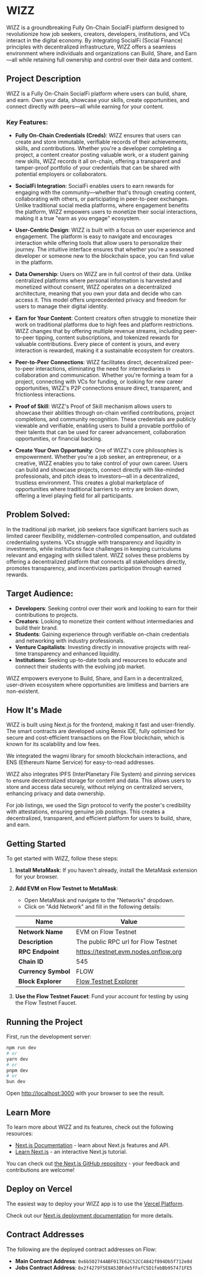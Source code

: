 # WIZZ

WIZZ is a groundbreaking Fully On-Chain SocialFi platform designed to revolutionize how job seekers, creators, developers, institutions, and VCs interact in the digital economy. By integrating SocialFi (Social Finance) principles with decentralized infrastructure, WIZZ offers a seamless environment where individuals and organizations can Build, Share, and Earn—all while retaining full ownership and control over their data and content.

## Project Description

WIZZ is a Fully On-Chain SocialFi platform where users can build, share, and earn. Own your data, showcase your skills, create opportunities, and connect directly with peers—all while earning for your content.

### Key Features:

- **Fully On-Chain Credentials (Creds)**: WIZZ ensures that users can create and store immutable, verifiable records of their achievements, skills, and contributions. Whether you're a developer completing a project, a content creator posting valuable work, or a student gaining new skills, WIZZ records it all on-chain, offering a transparent and tamper-proof portfolio of your credentials that can be shared with potential employers or collaborators.

- **SocialFi Integration**: SocialFi enables users to earn rewards for engaging with the community—whether that's through creating content, collaborating with others, or participating in peer-to-peer exchanges. Unlike traditional social media platforms, where engagement benefits the platform, WIZZ empowers users to monetize their social interactions, making it a true "earn as you engage" ecosystem.

- **User-Centric Design**: WIZZ is built with a focus on user experience and engagement. The platform is easy to navigate and encourages interaction while offering tools that allow users to personalize their journey. The intuitive interface ensures that whether you're a seasoned developer or someone new to the blockchain space, you can find value in the platform.

- **Data Ownership**: Users on WIZZ are in full control of their data. Unlike centralized platforms where personal information is harvested and monetized without consent, WIZZ operates on a decentralized architecture, meaning that you own your data and decide who can access it. This model offers unprecedented privacy and freedom for users to manage their digital identity.

- **Earn for Your Content**: Content creators often struggle to monetize their work on traditional platforms due to high fees and platform restrictions. WIZZ changes that by offering multiple revenue streams, including peer-to-peer tipping, content subscriptions, and tokenized rewards for valuable contributions. Every piece of content is yours, and every interaction is rewarded, making it a sustainable ecosystem for creators.

- **Peer-to-Peer Connections**: WIZZ facilitates direct, decentralized peer-to-peer interactions, eliminating the need for intermediaries in collaboration and communication. Whether you're forming a team for a project, connecting with VCs for funding, or looking for new career opportunities, WIZZ's P2P connections ensure direct, transparent, and frictionless interactions.

- **Proof of Skill**: WIZZ's Proof of Skill mechanism allows users to showcase their abilities through on-chain verified contributions, project completions, and community recognition. These credentials are publicly viewable and verifiable, enabling users to build a provable portfolio of their talents that can be used for career advancement, collaboration opportunities, or financial backing.

- **Create Your Own Opportunity**: One of WIZZ's core philosophies is empowerment. Whether you're a job seeker, an entrepreneur, or a creative, WIZZ enables you to take control of your own career. Users can build and showcase projects, connect directly with like-minded professionals, and pitch ideas to investors—all in a decentralized, trustless environment. This creates a global marketplace of opportunities where traditional barriers to entry are broken down, offering a level playing field for all participants.

## Problem Solved:

In the traditional job market, job seekers face significant barriers such as limited career flexibility, middlemen-controlled compensation, and outdated credentialing systems. VCs struggle with transparency and liquidity in investments, while institutions face challenges in keeping curriculums relevant and engaging with skilled talent. WIZZ solves these problems by offering a decentralized platform that connects all stakeholders directly, promotes transparency, and incentivizes participation through earned rewards.

## Target Audience:

- **Developers**: Seeking control over their work and looking to earn for their contributions to projects.
- **Creators**: Looking to monetize their content without intermediaries and build their brand.
- **Students**: Gaining experience through verifiable on-chain credentials and networking with industry professionals.
- **Venture Capitalists**: Investing directly in innovative projects with real-time transparency and enhanced liquidity.
- **Institutions**: Seeking up-to-date tools and resources to educate and connect their students with the evolving job market.

WIZZ empowers everyone to Build, Share, and Earn in a decentralized, user-driven ecosystem where opportunities are limitless and barriers are non-existent.

## How It's Made

WIZZ is built using Next.js for the frontend, making it fast and user-friendly. The smart contracts are developed using Remix IDE, fully optimized for secure and cost-efficient transactions on the Flow blockchain, which is known for its scalability and low fees.

We integrated the wagmi library for smooth blockchain interactions, and ENS (Ethereum Name Service) for easy-to-read addresses.

WIZZ also integrates IPFS (InterPlanetary File System) and pinning services to ensure decentralized storage for content and data. This allows users to store and access data securely, without relying on centralized servers, enhancing privacy and data ownership.

For job listings, we used the Sign protocol to verify the poster's credibility with attestations, ensuring genuine job postings. This creates a decentralized, transparent, and efficient platform for users to build, share, and earn.

## Getting Started

To get started with WIZZ, follow these steps:

1. **Install MetaMask**: If you haven't already, install the MetaMask extension for your browser.

2. **Add EVM on Flow Testnet to MetaMask**:
   - Open MetaMask and navigate to the "Networks" dropdown.
   - Click on "Add Network" and fill in the following details:

   | Name                  | Value                                      |
   |-----------------------|--------------------------------------------|
   | **Network Name**      | EVM on Flow Testnet                       |
   | **Description**       | The public RPC url for Flow Testnet       |
   | **RPC Endpoint**      | https://testnet.evm.nodes.onflow.org      |
   | **Chain ID**         | 545                                        |
   | **Currency Symbol**   | FLOW                                       |
   | **Block Explorer**    | [Flow Testnet Explorer](https://evm-testnet.flowscan.io) |

3. **Use the Flow Testnet Faucet**: Fund your account for testing by using the Flow Testnet Faucet.

## Running the Project

First, run the development server:

```bash
npm run dev
# or
yarn dev
# or
pnpm dev
# or
bun dev
````


Open [http://localhost:3000](http://localhost:3000) with your browser to see the result.

## Learn More

To learn more about WIZZ and its features, check out the following resources:

- [Next.js Documentation](https://nextjs.org/docs) - learn about Next.js features and API.
- [Learn Next.js](https://nextjs.org/learn) - an interactive Next.js tutorial.

You can check out [the Next.js GitHub repository](https://github.com/vercel/next.js/) - your feedback and contributions are welcome!

## Deploy on Vercel

The easiest way to deploy your WIZZ app is to use the [Vercel Platform](https://vercel.com/new?utm_medium=default-template&filter=next.js&utm_source=create-next-app&utm_campaign=create-next-app-readme).

Check out our [Next.js deployment documentation](https://nextjs.org/docs/deployment) for more details.

## Contract Addresses

The following are the deployed contract addresses on Flow:

- **Main Contract Address**: `0x6b502744ABF017E62C52CC4842f894Db5f712e8d`
- **Jobs Contract Address**: `0x2f4279f5E8A53BFde5fFafC5D1febBb957471FE5`
